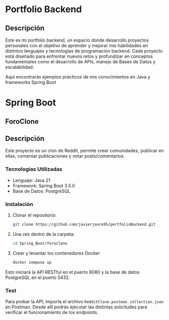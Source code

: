 # Portfolio Backend 

## Descripción
Este es mi portfolio backend, un espacio donde desarrollo proyectos personales con el objetivo de aprender y mejorar mis habilidades en distintos lenguajes y tecnologías de programación backend. Cada proyecto está diseñado para enfrentar nuevos retos y profundizar en conceptos fundamentales como el desarrollo de APIs, manejo de Bases de Datos y escalabilidad.

Aquí encontrarás ejemplos prácticos de mis conocimientos en Java y frameworks Spring Boot

# Spring Boot

## ForoClone 

## Descripción
Este proyecto es un clon de Reddit, permite crear comunidades, publicar en ellas, comentar publicaciones y votar posts/comentarios.

### Tecnologías Utilizadas
- Lenguaje: Java 21
- Framework: Spring Boot 3.5.0
- Base de Datos: PostgreSQL

### Instalación

1. Clonar el repositorio:  
   ```bash
   git clone https://github.com/javierjaure95/portfolioBackend.git
2. Una vez dentro de la carpeta:
   ```bash
   cd Spring_Boot/foroclone
3. Crear y levantar los contenedores Docker
   ```bash
   docker compose up 

Esto iniciará la API RESTful en el puerto 8080 y la base de datos PostgreSQL en el puerto 5432.

### Test

Para probar la API, importa el archivo `RedditClone.postman_collection.json` en Postman.
Desde allí podrás ejecutar las distintas solicitudes para verificar el funcionamiento de los endpoints.

